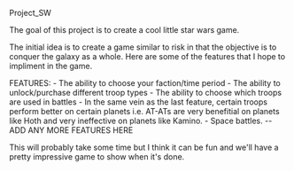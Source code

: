 Project_SW

The goal of this project is to create a cool little star wars game.

The initial idea is to create a game similar to risk in that the objective is to conquer the galaxy as a whole. Here are
some of the features that I hope to impliment in the game.

FEATURES:
    - The ability to choose your faction/time period
    - The ability to unlock/purchase different troop types
    - The ability to choose which troops are used in battles
    - In the same vein as the last feature, certain troops perform better on certain planets i.e.
      AT-ATs are very benefitial on planets like Hoth and very ineffective on planets like Kamino.
    - Space battles.
    -- ADD ANY MORE FEATURES HERE

This will probably take some time but I think it can be fun and we'll have a pretty impressive game to show when it's done.